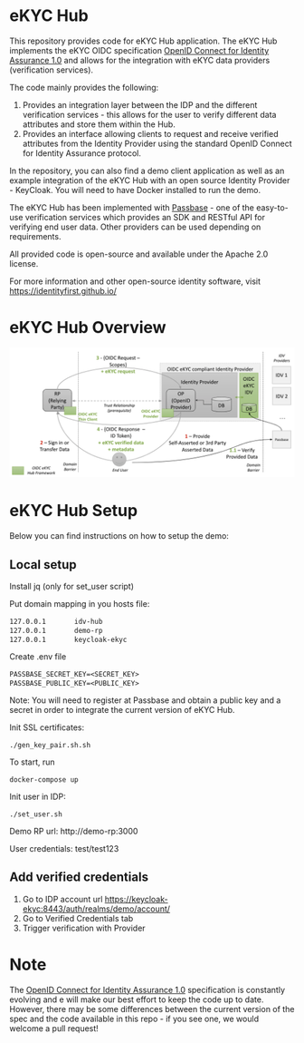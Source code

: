 # eKYC Hub
This repository provides code for eKYC Hub application. The eKYC Hub implements the eKYC OIDC specification
[OpenID Connect for Identity Assurance 1.0](https://openid.net/specs/openid-connect-4-identity-assurance-1_0-ID2.html) and allows 
for the integration with eKYC data providers (verification services).

The code mainly provides the following:
1) Provides an integration layer between the IDP and the different verification services -  this allows for the user to verify different data attributes and store them within the Hub.
2) Provides an interface allowing clients to request and receive verified attributes from the Identity Provider using the standard OpenID Connect for Identity Assurance protocol.

In the repository, you can also find a demo client application as well as an example integration of the eKYC Hub with an open source Identity Provider - KeyCloak. You will need to have Docker installed to run the demo.

The eKYC Hub has been implemented with [Passbase](https://passbase.com/) - one of the easy-to-use verification services which provides an SDK and RESTful API for verifying end user data. Other providers can be used depending on requirements.

All provided code is open-source and available under the Apache 2.0 license.

For more information and other open-source identity software, visit https://identityfirst.github.io/

# eKYC Hub Overview

![image OIDC eKYC](/idv_hub.png)

# eKYC Hub Setup

Below you can find instructions on how to setup the demo:

## Local setup

Install jq (only for set_user script)

Put domain mapping in you hosts file:
```aidl
127.0.0.1       idv-hub
127.0.0.1       demo-rp
127.0.0.1       keycloak-ekyc
```

Create .env file
```aidl
PASSBASE_SECRET_KEY=<SECRET_KEY>
PASSBASE_PUBLIC_KEY=<PUBLIC_KEY>
```

Note: You will need to register at Passbase and obtain a public key and a secret in order to integrate the current version of eKYC Hub.

Init SSL certificates:
```aidl
./gen_key_pair.sh.sh
```

To start, run
```aidl
docker-compose up
```

Init user in IDP:
```aidl
./set_user.sh
```

Demo RP url:
http://demo-rp:3000

User credentials: test/test123

## Add verified credentials
1. Go to IDP account url [https://keycloak-ekyc:8443/auth/realms/demo/account/](https://keycloak-ekyc:8443/auth/realms/demo/account/)
2. Go to Verified Credentials tab
3. Trigger verification with Provider

# Note
The [OpenID Connect for Identity Assurance 1.0](https://openid.net/specs/openid-connect-4-identity-assurance-1_0-ID2.html) specification is constantly evolving and e will make our best effort to keep the code up to date. However, there may be some differences between the current version of the spec and the code available in this repo - if you see one, we would welcome a pull request!